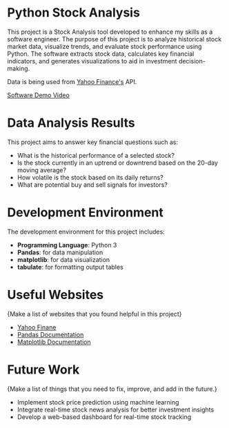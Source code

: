 # Python Stock Analysis

This project is a Stock Analysis tool developed to enhance my skills as a software engineer. The purpose of this project is to analyze historical stock market data, visualize trends, and evaluate stock performance using Python. The software extracts stock data, calculates key financial indicators, and generates visualizations to aid in investment decision-making.

Data is being used from [Yahoo Finance's](https://finance.yahoo.com/) API.

[Software Demo Video](https://youtu.be/_yP_QJjfWYw)

# Data Analysis Results

This project aims to answer key financial questions such as:
- What is the historical performance of a selected stock?
- Is the stock currently in an uptrend or downtrend based on the 20-day moving average?
- How volatile is the stock based on its daily returns?
- What are potential buy and sell signals for investors?

# Development Environment

The development environment for this project includes:
- **Programming Language**: Python 3
- **Pandas**: for data manipulation
- **matplotlib**: for data visualization
- **tabulate**: for formatting output tables

# Useful Websites

{Make a list of websites that you found helpful in this project}
- [Yahoo Finane](https://finance.yahoo.com/)
- [Pandas Documentation](https://pandas.pydata.org/docs/)
- [Matplotlib Documentation](https://matplotlib.org/)

# Future Work

{Make a list of things that you need to fix, improve, and add in the future.}
* Implement stock price prediction using machine learning
* Integrate real-time stock news analysis for better investment insights
* Develop a web-based dashboard for real-time stock tracking